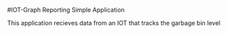 #IOT-Graph Reporting Simple Application

This application recieves data from an IOT that tracks the garbage bin level
